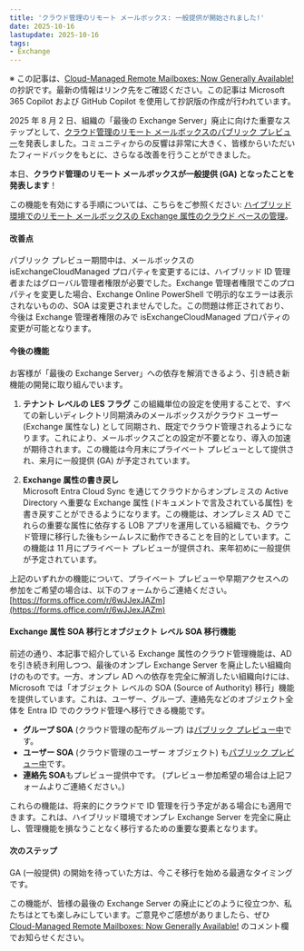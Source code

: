 ```yaml
---
title: 'クラウド管理のリモート メールボックス: 一般提供が開始されました!'
date: 2025-10-16
lastupdate: 2025-10-16
tags: 
- Exchange
---
```

※ この記事は、[Cloud-Managed Remote Mailboxes: Now Generally Available!](https://techcommunity.microsoft.com/blog/exchange/cloud-managed-remote-mailboxes-now-generally-available/4461705) の抄訳です。最新の情報はリンク先をご確認ください。この記事は Microsoft 365 Copilot および GitHub Copilot を使用して抄訳版の作成が行われています。

2025 年 8 月 2 日、組織の「最後の Exchange Server」廃止に向けた重要なステップとして、[クラウド管理のリモート メールボックスのパブリック プレビュー](/blog/introducing-cloud-managed-remote-mailboxes-a-step-to-last-exchange-server-retire/)を発表しました。コミュニティからの反響は非常に大きく、皆様からいただいたフィードバックをもとに、さらなる改善を行うことができました。

本日、**クラウド管理のリモート メールボックスが一般提供 (GA) となったことを発表します**！

この機能を有効にする手順については、こちらをご参照ください: [ハイブリッド環境でのリモート メールボックスの Exchange 属性のクラウド ベースの管理](https://learn.microsoft.com/exchange/hybrid-deployment/enable-exchange-attributes-cloud-management)。

#### 改善点

パブリック プレビュー期間中は、メールボックスの isExchangeCloudManaged プロパティを変更するには、ハイブリッド ID 管理者またはグローバル管理者権限が必要でした。Exchange 管理者権限でこのプロパティを変更した場合、Exchange Online PowerShell で明示的なエラーは表示されないものの、SOA は変更されませんでした。この問題は修正されており、今後は Exchange 管理者権限のみで isExchangeCloudManaged プロパティの変更が可能となります。

#### 今後の機能

お客様が「最後の Exchange Server」への依存を解消できるよう、引き続き新機能の開発に取り組んでいます。

1. **テナント レベルの LES フラグ**
この組織単位の設定を使用することで、すべての新しいディレクトリ同期済みのメールボックスがクラウド ユーザー (Exchange 属性なし) として同期され、既定でクラウド管理されるようになります。これにより、メールボックスごとの設定が不要となり、導入の加速が期待されます。この機能は今月末にプライベート プレビューとして提供され、来月に一般提供 (GA) が予定されています。

2. **Exchange 属性の書き戻し**  
Microsoft Entra Cloud Sync を通じてクラウドからオンプレミスの Active Directory へ重要な Exchange 属性 (ドキュメントで言及されている属性) を書き戻すことができるようになります。この機能は、オンプレミス AD でこれらの重要な属性に依存する LOB アプリを運用している組織でも、クラウド管理に移行した後もシームレスに動作できることを目的としています。この機能は 11 月にプライベート プレビューが提供され、来年初めに一般提供が予定されています。

上記のいずれかの機能について、プライベート プレビューや早期アクセスへの参加をご希望の場合は、以下のフォームからご連絡ください。
 [https://forms.office.com/r/6wJJexJAZm](https://forms.office.com/r/6wJJexJAZm)

#### Exchange 属性 SOA 移行とオブジェクト レベル SOA 移行機能

前述の通り、本記事で紹介している Exchange 属性のクラウド管理機能は、AD を引き続き利用しつつ、最後のオンプレ Exchange Server を廃止したい組織向けのものです。一方、オンプレ AD への依存を完全に解消したい組織向けには、Microsoft では「オブジェクト レベルの SOA (Source of Authority) 移行」機能を提供しています。これは、ユーザー、グループ、連絡先などのオブジェクト全体を Entra ID でのクラウド管理へ移行できる機能です。

- **グループ SOA** (クラウド管理の配布グループ) は[パブリック プレビュー中](https://learn.microsoft.com/entra/identity/hybrid/concept-source-of-authority-overview)です。
- **ユーザー SOA** (クラウド管理のユーザー オブジェクト) も[パブリック プレビュー中](https://learn.microsoft.com/entra/identity/hybrid/user-source-of-authority-overview)です。
- **連絡先 SOA**もプレビュー提供中です。 (プレビュー参加希望の場合は上記フォームよりご連絡ください。) 

これらの機能は、将来的にクラウドで ID 管理を行う予定がある場合にも適用できます。これは、ハイブリッド環境でオンプレ Exchange Server を完全に廃止し、管理機能を損なうことなく移行するための重要な要素となります。

#### 次のステップ

GA (一般提供) の開始を待っていた方は、今こそ移行を始める最適なタイミングです。

この機能が、皆様の最後の Exchange Server の廃止にどのように役立つか、私たちはとても楽しみにしています。ご意見やご感想がありましたら、ぜひ [Cloud-Managed Remote Mailboxes: Now Generally Available!](https://techcommunity.microsoft.com/blog/exchange/cloud-managed-remote-mailboxes-now-generally-available/4461705) のコメント欄でお知らせください。